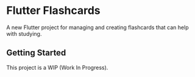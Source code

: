# Flutter Flashcards

A new Flutter project for managing and creating flashcards that can help with studying.

## Getting Started

This project is a WIP (Work In Progress).

